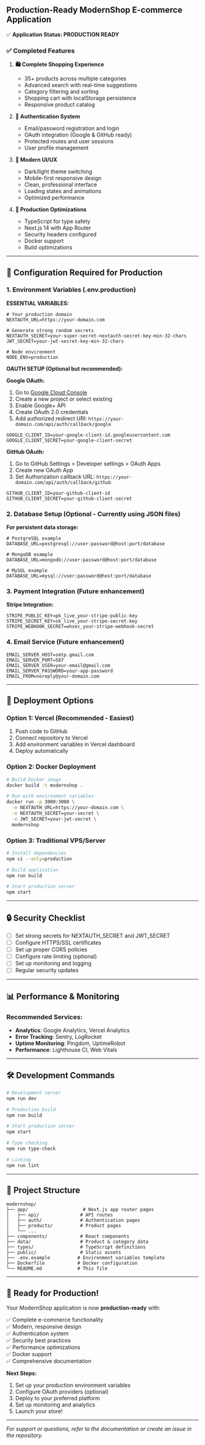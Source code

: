 ## Production-Ready ModernShop E-commerce Application

✅ **Application Status: PRODUCTION READY**

### ✅ Completed Features

1. **🛍️ Complete Shopping Experience**
   - 35+ products across multiple categories
   - Advanced search with real-time suggestions
   - Category filtering and sorting
   - Shopping cart with localStorage persistence
   - Responsive product catalog

2. **🔐 Authentication System**
   - Email/password registration and login
   - OAuth integration (Google & GitHub ready)
   - Protected routes and user sessions
   - User profile management

3. **🎨 Modern UI/UX**
   - Dark/light theme switching
   - Mobile-first responsive design
   - Clean, professional interface
   - Loading states and animations
   - Optimized performance

4. **🚀 Production Optimizations**
   - TypeScript for type safety
   - Next.js 14 with App Router
   - Security headers configured
   - Docker support
   - Build optimizations

---

## 🔧 Configuration Required for Production

### 1. Environment Variables (.env.production)

**ESSENTIAL VARIABLES:**
```env
# Your production domain
NEXTAUTH_URL=https://your-domain.com

# Generate strong random secrets
NEXTAUTH_SECRET=your-super-secret-nextauth-secret-key-min-32-chars
JWT_SECRET=your-jwt-secret-key-min-32-chars

# Node environment
NODE_ENV=production
```

**OAUTH SETUP (Optional but recommended):**

**Google OAuth:**
1. Go to [Google Cloud Console](https://console.cloud.google.com/)
2. Create a new project or select existing
3. Enable Google+ API
4. Create OAuth 2.0 credentials
5. Add authorized redirect URI: `https://your-domain.com/api/auth/callback/google`

```env
GOOGLE_CLIENT_ID=your-google-client-id.googleusercontent.com
GOOGLE_CLIENT_SECRET=your-google-client-secret
```

**GitHub OAuth:**
1. Go to GitHub Settings > Developer settings > OAuth Apps
2. Create new OAuth App
3. Set Authorization callback URL: `https://your-domain.com/api/auth/callback/github`

```env
GITHUB_CLIENT_ID=your-github-client-id
GITHUB_CLIENT_SECRET=your-github-client-secret
```

### 2. Database Setup (Optional - Currently using JSON files)

**For persistent data storage:**
```env
# PostgreSQL example
DATABASE_URL=postgresql://user:password@host:port/database

# MongoDB example
DATABASE_URL=mongodb://user:password@host:port/database

# MySQL example
DATABASE_URL=mysql://user:password@host:port/database
```

### 3. Payment Integration (Future enhancement)

**Stripe Integration:**
```env
STRIPE_PUBLIC_KEY=pk_live_your-stripe-public-key
STRIPE_SECRET_KEY=sk_live_your-stripe-secret-key
STRIPE_WEBHOOK_SECRET=whsec_your-stripe-webhook-secret
```

### 4. Email Service (Future enhancement)

```env
EMAIL_SERVER_HOST=smtp.gmail.com
EMAIL_SERVER_PORT=587
EMAIL_SERVER_USER=your-email@gmail.com
EMAIL_SERVER_PASSWORD=your-app-password
EMAIL_FROM=noreply@your-domain.com
```

---

## 🚀 Deployment Options

### Option 1: Vercel (Recommended - Easiest)

1. Push code to GitHub
2. Connect repository to Vercel
3. Add environment variables in Vercel dashboard
4. Deploy automatically

### Option 2: Docker Deployment

```bash
# Build Docker image
docker build -t modernshop .

# Run with environment variables
docker run -p 3000:3000 \
  -e NEXTAUTH_URL=https://your-domain.com \
  -e NEXTAUTH_SECRET=your-secret \
  -e JWT_SECRET=your-jwt-secret \
  modernshop
```

### Option 3: Traditional VPS/Server

```bash
# Install dependencies
npm ci --only=production

# Build application
npm run build

# Start production server
npm start
```

---

## 🔒 Security Checklist

- [ ] Set strong secrets for NEXTAUTH_SECRET and JWT_SECRET
- [ ] Configure HTTPS/SSL certificates
- [ ] Set up proper CORS policies
- [ ] Configure rate limiting (optional)
- [ ] Set up monitoring and logging
- [ ] Regular security updates

---

## 📊 Performance & Monitoring

### Recommended Services:
- **Analytics**: Google Analytics, Vercel Analytics
- **Error Tracking**: Sentry, LogRocket
- **Uptime Monitoring**: Pingdom, UptimeRobot
- **Performance**: Lighthouse CI, Web Vitals

---

## 🛠️ Development Commands

```bash
# Development server
npm run dev

# Production build
npm run build

# Start production server
npm start

# Type checking
npm run type-check

# Linting
npm run lint
```

---

## 📁 Project Structure

```
modernshop/
├── app/                    # Next.js app router pages
│   ├── api/               # API routes
│   ├── auth/              # Authentication pages
│   ├── products/          # Product pages
│   └── ...
├── components/            # React components
├── data/                  # Product & category data
├── types/                 # TypeScript definitions
├── public/                # Static assets
├── .env.example          # Environment variables template
├── Dockerfile            # Docker configuration
└── README.md             # This file
```

---

## 🎯 Ready for Production!

Your ModernShop application is now **production-ready** with:

✅ Complete e-commerce functionality  
✅ Modern, responsive design  
✅ Authentication system  
✅ Security best practices  
✅ Performance optimizations  
✅ Docker support  
✅ Comprehensive documentation  

**Next Steps:**
1. Set up your production environment variables
2. Configure OAuth providers (optional)
3. Deploy to your preferred platform
4. Set up monitoring and analytics
5. Launch your store!

---

*For support or questions, refer to the documentation or create an issue in the repository.*
